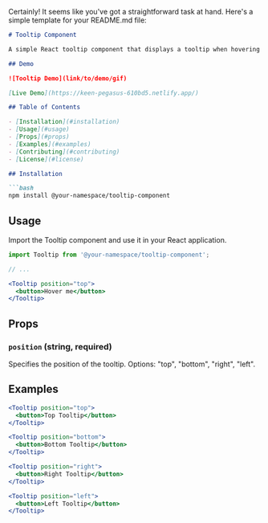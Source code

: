 Certainly! It seems like you've got a straightforward task at hand. Here's a simple template for your README.md file:

```markdown
# Tooltip Component

A simple React tooltip component that displays a tooltip when hovering over a button. The tooltip position can be customized based on the provided options: "top", "bottom", "right", or "left".

## Demo

![Tooltip Demo](link/to/demo/gif)

[Live Demo](https://keen-pegasus-610bd5.netlify.app/)

## Table of Contents

- [Installation](#installation)
- [Usage](#usage)
- [Props](#props)
- [Examples](#examples)
- [Contributing](#contributing)
- [License](#license)

## Installation

```bash
npm install @your-namespace/tooltip-component
```

## Usage

Import the Tooltip component and use it in your React application.

```jsx
import Tooltip from '@your-namespace/tooltip-component';

// ...

<Tooltip position="top">
  <button>Hover me</button>
</Tooltip>
```

## Props

### `position` (string, required)

Specifies the position of the tooltip. Options: "top", "bottom", "right", "left".

## Examples

```jsx
<Tooltip position="top">
  <button>Top Tooltip</button>
</Tooltip>

<Tooltip position="bottom">
  <button>Bottom Tooltip</button>
</Tooltip>

<Tooltip position="right">
  <button>Right Tooltip</button>
</Tooltip>

<Tooltip position="left">
  <button>Left Tooltip</button>
</Tooltip>
```
